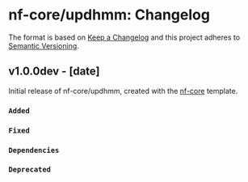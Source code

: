 # nf-core/updhmm: Changelog

The format is based on [Keep a Changelog](https://keepachangelog.com/en/1.0.0/)
and this project adheres to [Semantic Versioning](https://semver.org/spec/v2.0.0.html).

## v1.0.0dev - [date]

Initial release of nf-core/updhmm, created with the [nf-core](https://nf-co.re/) template.

### `Added`

### `Fixed`

### `Dependencies`

### `Deprecated`
